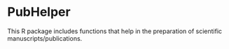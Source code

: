# PubHelper
 This R package includes functions that help in the preparation of scientific manuscripts/publications.
